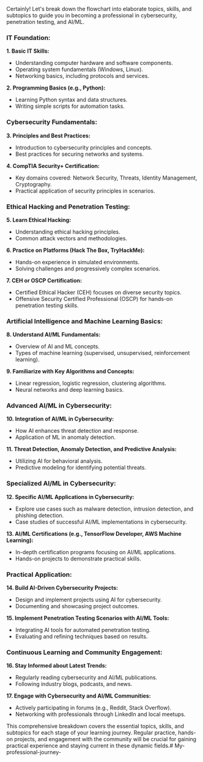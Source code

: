Certainly! Let's break down the flowchart into elaborate topics, skills, and subtopics to guide you in becoming a professional in cybersecurity, penetration testing, and AI/ML.

### IT Foundation:

**1. Basic IT Skills:**
   - Understanding computer hardware and software components.
   - Operating system fundamentals (Windows, Linux).
   - Networking basics, including protocols and services.

**2. Programming Basics (e.g., Python):**
   - Learning Python syntax and data structures.
   - Writing simple scripts for automation tasks.

### Cybersecurity Fundamentals:

**3. Principles and Best Practices:**
   - Introduction to cybersecurity principles and concepts.
   - Best practices for securing networks and systems.

**4. CompTIA Security+ Certification:**
   - Key domains covered: Network Security, Threats, Identity Management, Cryptography.
   - Practical application of security principles in scenarios.

### Ethical Hacking and Penetration Testing:

**5. Learn Ethical Hacking:**
   - Understanding ethical hacking principles.
   - Common attack vectors and methodologies.

**6. Practice on Platforms (Hack The Box, TryHackMe):**
   - Hands-on experience in simulated environments.
   - Solving challenges and progressively complex scenarios.

**7. CEH or OSCP Certification:**
   - Certified Ethical Hacker (CEH) focuses on diverse security topics.
   - Offensive Security Certified Professional (OSCP) for hands-on penetration testing skills.

### Artificial Intelligence and Machine Learning Basics:

**8. Understand AI/ML Fundamentals:**
   - Overview of AI and ML concepts.
   - Types of machine learning (supervised, unsupervised, reinforcement learning).

**9. Familiarize with Key Algorithms and Concepts:**
   - Linear regression, logistic regression, clustering algorithms.
   - Neural networks and deep learning basics.

### Advanced AI/ML in Cybersecurity:

**10. Integration of AI/ML in Cybersecurity:**
   - How AI enhances threat detection and response.
   - Application of ML in anomaly detection.

**11. Threat Detection, Anomaly Detection, and Predictive Analysis:**
   - Utilizing AI for behavioral analysis.
   - Predictive modeling for identifying potential threats.

### Specialized AI/ML in Cybersecurity:

**12. Specific AI/ML Applications in Cybersecurity:**
   - Explore use cases such as malware detection, intrusion detection, and phishing detection.
   - Case studies of successful AI/ML implementations in cybersecurity.

**13. AI/ML Certifications (e.g., TensorFlow Developer, AWS Machine Learning):**
   - In-depth certification programs focusing on AI/ML applications.
   - Hands-on projects to demonstrate practical skills.

### Practical Application:

**14. Build AI-Driven Cybersecurity Projects:**
   - Design and implement projects using AI for cybersecurity.
   - Documenting and showcasing project outcomes.

**15. Implement Penetration Testing Scenarios with AI/ML Tools:**
   - Integrating AI tools for automated penetration testing.
   - Evaluating and refining techniques based on results.

### Continuous Learning and Community Engagement:

**16. Stay Informed about Latest Trends:**
   - Regularly reading cybersecurity and AI/ML publications.
   - Following industry blogs, podcasts, and news.

**17. Engage with Cybersecurity and AI/ML Communities:**
   - Actively participating in forums (e.g., Reddit, Stack Overflow).
   - Networking with professionals through LinkedIn and local meetups.

This comprehensive breakdown covers the essential topics, skills, and subtopics for each stage of your learning journey. Regular practice, hands-on projects, and engagement with the community will be crucial for gaining practical experience and staying current in these dynamic fields.# My-professional-journey-
